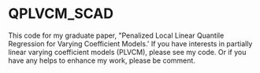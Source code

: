 # QPLVCM_SCAD

This code for my graduate paper, "Penalized Local Linear Quantile Regression for Varying Coefficient Models.' 
If you have interests in partially linear varying coefficient models (PLVCM), please see my code.
Or if you have any helps to enhance my work, please be comment.
